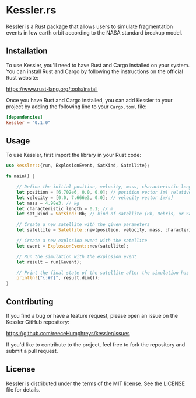 # Kessler.rs

Kessler is a Rust package that allows users to simulate fragmentation events
in low earth orbit according to the NASA standard breakup model.

## Installation

To use Kessler, you'll need to have Rust and Cargo installed on your system.
You can install Rust and Cargo by following the instructions on the official
Rust website:

<https://www.rust-lang.org/tools/install>

Once you have Rust and Cargo installed, you can add Kessler to your project by
adding the following line to your `Cargo.toml` file:

```toml
[dependencies]
kessler = "0.1.0"
```

## Usage

To use Kessler, first import the library in your Rust code:

```rust
use kessler::{run, ExplosionEvent, SatKind, Satellite};

fn main() {

    // Define the initial position, velocity, mass, characteristic length, and kind of a satellite.
    let position = [6.702e6, 0.0, 0.0]; // position vector [m] relative to Earth's center
    let velocity = [0.0, 7.666e3, 0.0]; // velocity vector [m/s]
    let mass = 4.98e3; // kg
    let characteristic_length = 0.1; // m
    let sat_kind = SatKind::Rb; // kind of satellite (Rb, Debris, or Satellite)

    // Create a new satellite with the given parameters
    let satellite = Satellite::new(position, velocity, mass, characteristic_length, sat_kind);

    // Create a new explosion event with the satellite
    let event = ExplosionEvent::new(satellite);

    // Run the simulation with the explosion event
    let result = run(&event);

    // Print the final state of the satellite after the simulation has completed
    println!("{:#?}", result.dim());
}
```

## Contributing

If you find a bug or have a feature request, please open an issue on the Kessler
GitHub repository:

<https://github.com/reeceHumphreys/kessler/issues>

If you'd like to contribute to the project, feel free to fork the repository and
submit a pull request.

## License

Kessler is distributed under the terms of the MIT license. See the LICENSE file
for details.
